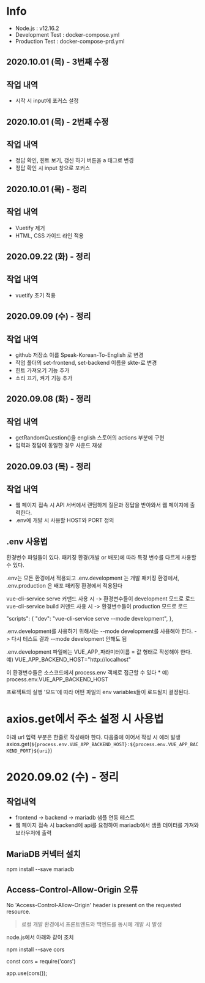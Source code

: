 # Info
- Node.js : v12.16.2
- Development Test : docker-compose.yml
- Production Test : docker-compose-prd.yml

## 2020.10.01 (목) - 3번째 수정
## 작업 내역
- 시작 시 input에 포커스 설정

## 2020.10.01 (목) - 2번째 수정
## 작업 내역
- 정답 확인, 힌트 보기, 갱신 하기 버튼을 a 태그로 변경
- 정답 확인 시 input 창으로 포커스

## 2020.10.01 (목) - 정리
## 작업 내역
- Vuetify 제거
- HTML, CSS 가이드 라인 적용

## 2020.09.22 (화) - 정리
## 작업 내역
- vuetify 초기 적용

## 2020.09.09 (수) - 정리
## 작업 내역
- github 저장소 이름 Speak-Korean-To-English 로 변경
- 작업 폴더의 set-frontend, set-backend 이름을 skte-로 변경
- 힌트 가져오기 기능 추가
- 소리 끄기, 켜기 기능 추가

## 2020.09.08 (화) - 정리
## 작업 내역
- getRandomQuestion()을 english 스토어의 actions 부분에 구현
- 입력과 정답이 동일한 경우 사운드 재생

## 2020.09.03 (목) - 정리
## 작업 내역
- 웹 페이지 접속 시 API 서버에서 랜덤하게 질문과 정답을 받아와서 웹 페이지에 출력한다.
- .env에 개발 시 사용할 HOST와 PORT 정의

## .env 사용법
환경변수 파일들이 있다.
패키징 환경(개발 or 배포)에 따라 특정 변수를 다르게 사용할 수 있다.

.env는 모든 환경에서 적용되고
.env.development 는 개발 패키징 환경에서,
.env.production 은 배포 패키징 환경에서 적용된다

vue-cli-service serve 커맨드 사용 시 -> 환경변수들이 development 모드로 로드
vue-cli-service build 커맨드 사용 시 -> 환경변수들이 production 모드로 로드

  "scripts": {
    "dev": "vue-cli-service serve --mode development",
  },

.env.development를 사용하기 위해서는 --mode development를 사용해야 한다.
-> 다시 테스트 결과 --mode development 안해도 됨

.env.development 파일에는 VUE_APP_파라미터이름 = 값 형태로 작성해야 한다.
예)
VUE_APP_BACKEND_HOST="http://localhost"

이 환경변수들은 소스코드에서 process.env 객체로 접근할 수 있다 *
예)
process.env.VUE_APP_BACKEND_HOST

프로젝트의 실행 '모드'에 따라 어떤 파일의 env variables들이 로드될지 결정된다.

# axios.get에서 주소 설정 시 사용법
아래 url 입력 부분은 한줄로 작성해야 한다. 다음줄에 이어서 작성 시 에러 발생
axios.get(`${process.env.VUE_APP_BACKEND_HOST}:${process.env.VUE_APP_BACKEND_PORT}${uri}`)


# 2020.09.02 (수) - 정리
## 작업내역
- frontend -> backend -> mariadb 샘플 연동 테스트
- 웹 페이지 접속 시 backend에 api를 요청하여 mariadb에서 샘플 데이터를 가져와 브라우저에 출력

## MariaDB 커넥터 설치
npm install --save mariadb

## Access-Control-Allow-Origin 오류
No 'Access-Control-Allow-Origin' header is present on the requested resource.
> 로컬 개발 환경에서 프론트엔드와 백엔드를 동시에 개발 시 발생

node.js에서 아래와 같이 조치

npm install --save cors

const cors = require('cors')

app.use(cors());
